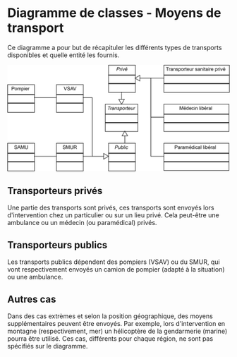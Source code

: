 Diagramme de classes - Moyens de transport
==========================================

Ce diagramme a pour but de récapituler les différents types de transports disponibles et quelle entité les fournis.

![Diagramme de classes - Moyens de transport](../exports/classes_transports.png "Diagramme de classes - Moyens de transport")

Transporteurs privés
--------------------

Une partie des transports sont privés, ces transports sont envoyés lors d'intervention chez un particulier ou sur un lieu privé. Cela peut-être une ambulance ou un médecin (ou paramédical) privés.

Transporteurs publics
---------------------

Les transports publics dépendent des pompiers (VSAV) ou du SMUR, qui vont respectivement envoyés un camion de pompier (adapté à la situation) ou une ambulance.

Autres cas
----------

Dans des cas extrèmes et selon la position géographique, des moyens supplémentaires peuvent être envoyés. Par exemple, lors d'intervention en montagne (respectivement, mer) un hélicoptère de la gendarmerie (marine) pourra être utilisé. Ces cas, différents pour chaque région, ne sont pas spécifiés sur le diagramme.
